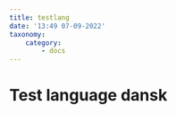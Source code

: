 ```yaml
---
title: testlang
date: '13:49 07-09-2022'
taxonomy:
    category:
        - docs
---
```


# Test language dansk